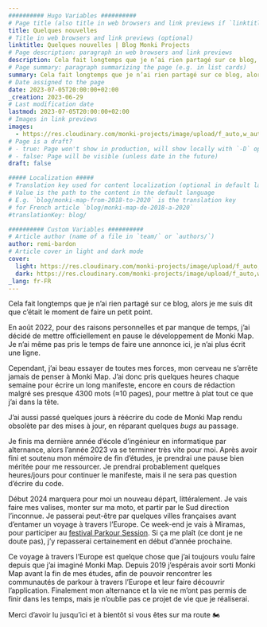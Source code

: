 ```yaml
---
########## Hugo Variables ##########
# Page title (also title in web browsers and link previews if `linktitle` is not specified)
title: Quelques nouvelles
# Title in web browsers and link previews (optional)
linktitle: Quelques nouvelles | Blog Monki Projects
# Page description: paragraph in web browsers and link previews
description: Cela fait longtemps que je n’ai rien partagé sur ce blog, alors je me suis dit que c’était le moment de faire un petit point.
# Page summary: paragraph summarizing the page (e.g. in list cards)
summary: Cela fait longtemps que je n’ai rien partagé sur ce blog, alors je me suis dit que c’était le moment de faire un petit point.
# Date assigned to the page
date: 2023-07-05T20:00:00+02:00
_creation: 2023-06-29
# Last modification date
lastmod: 2023-07-05T20:00:00+02:00
# Images in link previews
images:
  - https://res.cloudinary.com/monki-projects/image/upload/f_auto,w_auto/v1617994923/website/fr/uploads/articles/2023-07-quelques-nouvelles/cover-light
# Page is a draft?
# - true: Page won't show in production, will show locally with `-D` option
# - false: Page will be visible (unless date in the future)
draft: false

##### Localization #####
# Translation key used for content localization (optional in default language)
# Value is the path to the content in the default language
# E.g. `blog/monki-map-from-2018-to-2020` is the translation key
# for French article `blog/monki-map-de-2018-a-2020`
#translationKey: blog/

########## Custom Variables ##########
# Article author (name of a file in `team/` or `authors/`)
author: remi-bardon
# Article cover in light and dark mode
cover:
  light: https://res.cloudinary.com/monki-projects/image/upload/f_auto,w_1024/v1617994923/website/fr/uploads/articles/2023-07-quelques-nouvelles/cover-light
  dark: https://res.cloudinary.com/monki-projects/image/upload/f_auto,w_1024/v1617994923/website/fr/uploads/articles/2023-07-quelques-nouvelles/cover-dark
_lang: fr-FR
---
```


Cela fait longtemps que je n’ai rien partagé sur ce blog, alors je me suis dit que c’était le moment de faire un petit point.

En août 2022, pour des raisons personnelles et par manque de temps, j’ai décidé de mettre officiellement en pause le développement de Monki Map. Je n’ai même pas pris le temps de faire une annonce ici, je n’ai plus écrit une ligne.

Cependant, j’ai beau essayer de toutes mes forces, mon cerveau ne s’arrête jamais de penser à Monki Map. J’ai donc pris quelques heures chaque semaine pour écrire un long manifeste, encore en cours de rédaction malgré ses presque 4300 mots (≈10 pages), pour mettre à plat tout ce que j’ai dans la tête.

J’ai aussi passé quelques jours à réécrire du code de Monki Map rendu obsolète par des mises à jour, en réparant quelques *bugs* au passage.

Je finis ma dernière année d’école d’ingénieur en informatique par alternance, alors l’année 2023 va se terminer très vite pour moi. Après avoir fini et soutenu mon mémoire de fin d’études, je prendrai une pause bien méritée pour me ressourcer. Je prendrai probablement quelques heures/jours pour continuer le manifeste, mais il ne sera pas question d’écrire du code.

Début 2024 marquera pour moi un nouveau départ, littéralement. Je vais faire mes valises, monter sur ma moto, et partir par le Sud direction l’inconnue. Je passerai peut-être par quelques villes françaises avant d’entamer un voyage à travers l’Europe. Ce week-end je vais à Miramas, pour participer au [festival Parkour Session](https://www.parkour-miramas.com/). Si ça me plaît (ce dont je ne doute pas), j’y repasserai certainement en début d’année prochaine.

Ce voyage à travers l’Europe est quelque chose que j’ai toujours voulu faire depuis que j’ai imaginé Monki Map. Depuis 2019 j’espérais avoir sorti Monki Map avant la fin de mes études, afin de pouvoir rencontrer les communautés de parkour à travers l’Europe et leur faire découvrir l’application. Finalement mon alternance et la vie ne m’ont pas permis de finir dans les temps, mais je n’oublie pas ce projet de vie que je réaliserai.

Merci d’avoir lu jusqu’ici et à bientôt si vous êtes sur ma route 🏍️
